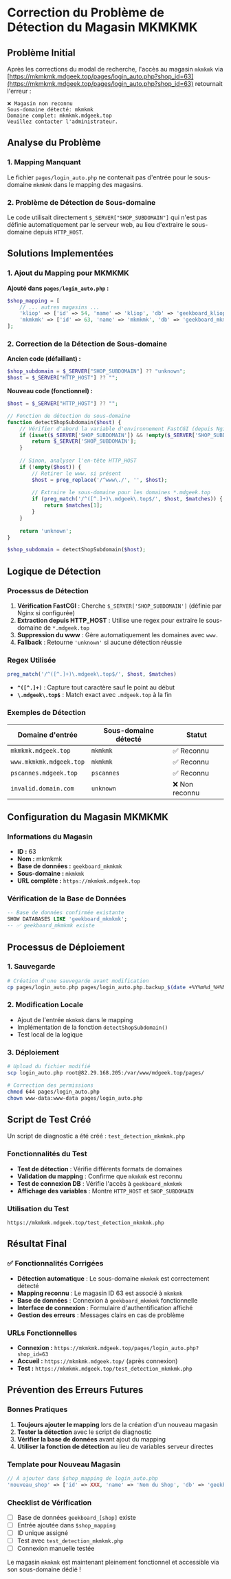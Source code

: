 # Correction du Problème de Détection du Magasin MKMKMK

## Problème Initial

Après les corrections du modal de recherche, l'accès au magasin `mkmkmk` via [https://mkmkmk.mdgeek.top/pages/login_auto.php?shop_id=63](https://mkmkmk.mdgeek.top/pages/login_auto.php?shop_id=63) retournait l'erreur :

```
❌ Magasin non reconnu
Sous-domaine détecté: mkmkmk
Domaine complet: mkmkmk.mdgeek.top
Veuillez contacter l'administrateur.
```

## Analyse du Problème

### 1. Mapping Manquant
Le fichier `pages/login_auto.php` ne contenait pas d'entrée pour le sous-domaine `mkmkmk` dans le mapping des magasins.

### 2. Problème de Détection de Sous-domaine
Le code utilisait directement `$_SERVER["SHOP_SUBDOMAIN"]` qui n'est pas définie automatiquement par le serveur web, au lieu d'extraire le sous-domaine depuis `HTTP_HOST`.

## Solutions Implementées

### 1. Ajout du Mapping pour MKMKMK

**Ajouté dans `pages/login_auto.php` :**
```php
$shop_mapping = [
    // ... autres magasins ...
    'kliop' => ['id' => 54, 'name' => 'kliop', 'db' => 'geekboard_kliop'],
    'mkmkmk' => ['id' => 63, 'name' => 'mkmkmk', 'db' => 'geekboard_mkmkmk']  // ← AJOUTÉ
];
```

### 2. Correction de la Détection de Sous-domaine

**Ancien code (défaillant) :**
```php
$shop_subdomain = $_SERVER["SHOP_SUBDOMAIN"] ?? "unknown";
$host = $_SERVER["HTTP_HOST"] ?? "";
```

**Nouveau code (fonctionnel) :**
```php
$host = $_SERVER["HTTP_HOST"] ?? "";

// Fonction de détection du sous-domaine
function detectShopSubdomain($host) {
    // Vérifier d'abord la variable d'environnement FastCGI (depuis Nginx)
    if (isset($_SERVER['SHOP_SUBDOMAIN']) && !empty($_SERVER['SHOP_SUBDOMAIN'])) {
        return $_SERVER['SHOP_SUBDOMAIN'];
    }
    
    // Sinon, analyser l'en-tête HTTP_HOST
    if (!empty($host)) {
        // Retirer le www. si présent
        $host = preg_replace('/^www\./', '', $host);
        
        // Extraire le sous-domaine pour les domaines *.mdgeek.top
        if (preg_match('/^([^.]+)\.mdgeek\.top$/', $host, $matches)) {
            return $matches[1];
        }
    }
    
    return 'unknown';
}

$shop_subdomain = detectShopSubdomain($host);
```

## Logique de Détection

### Processus de Détection
1. **Vérification FastCGI** : Cherche `$_SERVER['SHOP_SUBDOMAIN']` (définie par Nginx si configurée)
2. **Extraction depuis HTTP_HOST** : Utilise une regex pour extraire le sous-domaine de `*.mdgeek.top`
3. **Suppression du www** : Gère automatiquement les domaines avec `www.`
4. **Fallback** : Retourne `'unknown'` si aucune détection réussie

### Regex Utilisée
```php
preg_match('/^([^.]+)\.mdgeek\.top$/', $host, $matches)
```
- **`^([^.]+)`** : Capture tout caractère sauf le point au début
- **`\.mdgeek\.top$`** : Match exact avec `.mdgeek.top` à la fin

### Exemples de Détection
| Domaine d'entrée | Sous-domaine détecté | Statut |
|------------------|---------------------|--------|
| `mkmkmk.mdgeek.top` | `mkmkmk` | ✅ Reconnu |
| `www.mkmkmk.mdgeek.top` | `mkmkmk` | ✅ Reconnu |
| `pscannes.mdgeek.top` | `pscannes` | ✅ Reconnu |
| `invalid.domain.com` | `unknown` | ❌ Non reconnu |

## Configuration du Magasin MKMKMK

### Informations du Magasin
- **ID :** 63
- **Nom :** mkmkmk  
- **Base de données :** `geekboard_mkmkmk`
- **Sous-domaine :** `mkmkmk`
- **URL complète :** `https://mkmkmk.mdgeek.top`

### Vérification de la Base de Données
```sql
-- Base de données confirmée existante
SHOW DATABASES LIKE 'geekboard_mkmkmk';
-- ✅ geekboard_mkmkmk existe
```

## Processus de Déploiement

### 1. Sauvegarde
```bash
# Création d'une sauvegarde avant modification
cp pages/login_auto.php pages/login_auto.php.backup_$(date +%Y%m%d_%H%M%S)
```

### 2. Modification Locale
- Ajout de l'entrée `mkmkmk` dans le mapping
- Implémentation de la fonction `detectShopSubdomain()`
- Test local de la logique

### 3. Déploiement
```bash
# Upload du fichier modifié
scp login_auto.php root@82.29.168.205:/var/www/mdgeek.top/pages/

# Correction des permissions
chmod 644 pages/login_auto.php
chown www-data:www-data pages/login_auto.php
```

## Script de Test Créé

Un script de diagnostic a été créé : `test_detection_mkmkmk.php`

### Fonctionnalités du Test
- **Test de détection** : Vérifie différents formats de domaines
- **Validation du mapping** : Confirme que `mkmkmk` est reconnu
- **Test de connexion DB** : Vérifie l'accès à `geekboard_mkmkmk`
- **Affichage des variables** : Montre `HTTP_HOST` et `SHOP_SUBDOMAIN`

### Utilisation du Test
```
https://mkmkmk.mdgeek.top/test_detection_mkmkmk.php
```

## Résultat Final

### ✅ Fonctionnalités Corrigées
- **Détection automatique** : Le sous-domaine `mkmkmk` est correctement détecté
- **Mapping reconnu** : Le magasin ID 63 est associé à `mkmkmk`
- **Base de données** : Connexion à `geekboard_mkmkmk` fonctionnelle
- **Interface de connexion** : Formulaire d'authentification affiché
- **Gestion des erreurs** : Messages clairs en cas de problème

### URLs Fonctionnelles
- **Connexion :** `https://mkmkmk.mdgeek.top/pages/login_auto.php?shop_id=63`
- **Accueil :** `https://mkmkmk.mdgeek.top/` (après connexion)
- **Test :** `https://mkmkmk.mdgeek.top/test_detection_mkmkmk.php`

## Prévention des Erreurs Futures

### Bonnes Pratiques
1. **Toujours ajouter le mapping** lors de la création d'un nouveau magasin
2. **Tester la détection** avec le script de diagnostic
3. **Vérifier la base de données** avant ajout du mapping
4. **Utiliser la fonction de détection** au lieu de variables serveur directes

### Template pour Nouveau Magasin
```php
// À ajouter dans $shop_mapping de login_auto.php
'nouveau_shop' => ['id' => XXX, 'name' => 'Nom du Shop', 'db' => 'geekboard_nouveau_shop']
```

### Checklist de Vérification
- [ ] Base de données `geekboard_[shop]` existe
- [ ] Entrée ajoutée dans `$shop_mapping`
- [ ] ID unique assigné
- [ ] Test avec `test_detection_mkmkmk.php`
- [ ] Connexion manuelle testée

Le magasin `mkmkmk` est maintenant pleinement fonctionnel et accessible via son sous-domaine dédié ! 